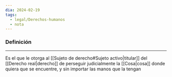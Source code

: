 ```yaml
---
dia: 2024-02-19
tags:
  - legal/Derechos-humanos
  - nota
---
```

### Definición
---
Es el que le otorga al [[Sujeto de derecho#Sujeto activo|titular]] del [[Derecho real|derecho]] de perseguir judicialmente la [[Cosa|cosa]] donde quiera que se encuentre, y sin importar las manos que la tengan 